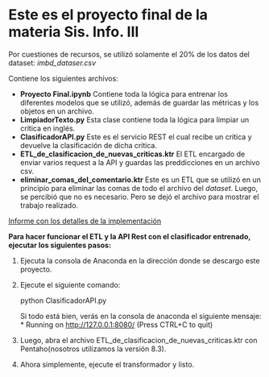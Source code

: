 # Este es el proyecto final de la materia Sis. Info. III

Por cuestiones de recursos, se utilizó solamente el 20% de los datos del dataset: *imbd_dataser.csv*

Contiene los siguientes archivos:
- **Proyecto Final.ipynb** Contiene toda la lógica para entrenar los diferentes modelos que se utilizó, además de guardar las métricas y los objetos en un archivo.
- **LimpiadorTexto.py** Esta clase contiene toda la lógica para limpiar un crítica en inglés.
- **ClasificadorAPI.py** Este es el servicio REST el cual recibe un crítica y devuelve la clasificación de dicha crítica.
- **ETL_de_clasificacion_de_nuevas_criticas.ktr** El ETL encargado de enviar varios request a la API y guardas las preddicciones en un archivo csv.
- **eliminar_comas_del_comentario.ktr** Este es un ETL que se utilizó en un principio para eliminar las comas de todo el archivo del *dataset*. Luego, se percibió que no es necesario. Pero se dejó el archivo para mostrar el trabajo realizado.

[Informe con los detalles de la implementación](https://docs.google.com/document/d/1uKznKLKW5eSQ-hvTq_8U_Ronj_5kPp3XFktxTEYS0BU/edit)

**Para hacer funcionar el ETL y la API Rest con el clasificador entrenado, ejecutar los siguientes pasos:**

1. Ejecuta la consola de Anaconda en la dirección donde se descargo este proyecto.
2. Ejecute el siguiente comando: 

	python ClasificadorAPI.py

    
    Si todo está bien, verás en la consola de anaconda el siguiente mensaje: * Running on http://127.0.0.1:8080/ (Press CTRL+C to quit)

3. Luego, abra el archivo ETL_de_clasificacion_de_nuevas_criticas.ktr con Pentaho(nosotros utilizamos la versión 8.3).
4. Ahora simplemente, ejecute el transformador y listo.
